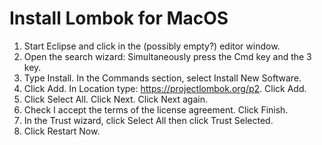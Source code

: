 # Install Lombok for MacOS

1. Start Eclipse and click in the (possibly empty?) editor window.
1. Open the search wizard: Simultaneously press the Cmd key and the 3 key.
1. Type Install. In the Commands section, select Install New Software.
1. Click Add. In Location type: https://projectlombok.org/p2. Click Add.
1. Click Select All. Click Next. Click Next again.
1. Check I accept the terms of the license agreement. Click Finish.
1. In the Trust wizard, click Select All then click Trust Selected.
1. Click Restart Now.
